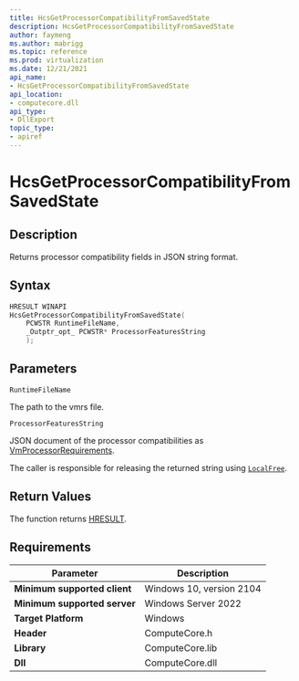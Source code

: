 ```yaml
---
title: HcsGetProcessorCompatibilityFromSavedState
description: HcsGetProcessorCompatibilityFromSavedState
author: faymeng
ms.author: mabrigg
ms.topic: reference
ms.prod: virtualization
ms.date: 12/21/2021
api_name:
- HcsGetProcessorCompatibilityFromSavedState
api_location:
- computecore.dll
api_type:
- DllExport
topic_type: 
- apiref
---
```

# HcsGetProcessorCompatibilityFromSavedState

## Description

Returns processor compatibility fields in JSON string format.

## Syntax

```cpp
HRESULT WINAPI
HcsGetProcessorCompatibilityFromSavedState(
    PCWSTR RuntimeFileName,
    _Outptr_opt_ PCWSTR* ProcessorFeaturesString
    );
```

## Parameters

`RuntimeFileName`

The path to the vmrs file.

`ProcessorFeaturesString`

JSON document of the processor compatibilities as [VmProcessorRequirements](./../SchemaReference.md#VmProcessorRequirements).

The caller is responsible for releasing the returned string using [`LocalFree`](/windows/win32/api/winbase/nf-winbase-localfree).

## Return Values

The function returns [HRESULT](./HCSHResult.md).

## Requirements

|Parameter|Description|
|---|---|
| **Minimum supported client** | Windows 10, version 2104|
| **Minimum supported server** | Windows Server 2022 |
| **Target Platform** | Windows |
| **Header** | ComputeCore.h |
| **Library** | ComputeCore.lib |
| **Dll** | ComputeCore.dll |
